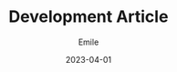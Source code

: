 ---
layout: post
title: Development Article
description: Development Article Description
author: Emile
meta: Development for startups
date: 2023-04-01
---